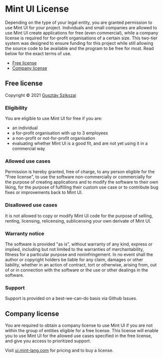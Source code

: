 # Mint UI License

Depending on the type of your legal entity, you are granted permission to use Mint UI for your project. Individuals and small companies are allowed to use Mint UI create applications for free (even commercial), while a company license is required for for-profit organisations of a certain size. This two-tier system was designed to ensure funding for this project while still allowing the source code to be available and the program to be free for most. Read below for the exact terms of use.

- [Free license](#free-license)
- [Company license](#company-license)

## Free license

Copyright © 2021 [Gusztáv Szikszai](https://github.com/gdotdesign/)

### Eligibility

You are eligible to use Mint UI for free if you are:

- an individual
- a for-profit organisation with up to 3 employees
- a non-profit or not-for-profit organisation
- evaluating whether Mint UI is a good fit, and are not yet using it in a commercial way

### Allowed use cases

Permission is hereby granted, free of charge, to any person eligible for the "Free license", to use the software non-commercially or commercially for the purpose of creating applications and to modify the software to their own liking, for the purpose of fulfilling their custom use case or to contribute bug fixes or improvements back to Mint UI.

### Disallowed use cases

It is not allowed to copy or modify Mint UI code for the purpose of selling, renting, licensing, relicensing, sublicensing your own derivate of Mint UI.

### Warranty notice

The software is provided "as is", without warranty of any kind, express or implied, including but not limited to the warranties of merchantability, fitness for a particular purpose and noninfringement. In no event shall the author or copyright holders be liable for any claim, damages or other liability, whether in an action of contract, tort or otherwise, arising from, out of or in connection with the software or the use or other dealings in the software.

### Support

Support is provided on a best-we-can-do basis via Github Issues.

## Company license

You are required to obtain a company license to use Mint UI if you are not within the group of entities eligible for a free license. This license will enable you to use Mint UI for the allowed use cases specified in the free license, and give you access to prioritized support.

Visit [ui.mint-lang.com](https://ui.mint-lang.com/pricing) for pricing and to buy a license.

